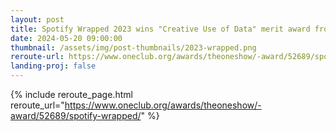 ```yaml
---
layout: post
title: Spotify Wrapped 2023 wins "Creative Use of Data" merit award from The One Club for Creativity
date: 2024-05-20 09:00:00
thumbnail: /assets/img/post-thumbnails/2023-wrapped.png
reroute-url: https://www.oneclub.org/awards/theoneshow/-award/52689/spotify-wrapped/
landing-proj: false
---
```


{% include reroute_page.html reroute_url="https://www.oneclub.org/awards/theoneshow/-award/52689/spotify-wrapped/" %}